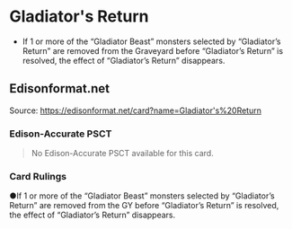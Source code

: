 # Gladiator's Return

*   If 1 or more of the “Gladiator Beast” monsters selected by “Gladiator’s Return” are removed from the Graveyard before “Gladiator’s Return” is resolved, the effect of “Gladiator’s Return” disappears.

## Edisonformat.net

Source: https://edisonformat.net/card?name=Gladiator's%20Return

### Edison-Accurate PSCT

> No Edison-Accurate PSCT available for this card.

### Card Rulings

●If 1 or more of the “Gladiator Beast” monsters selected by “Gladiator’s Return” are removed from the GY before “Gladiator’s Return” is resolved, the effect of “Gladiator’s Return” disappears.
            